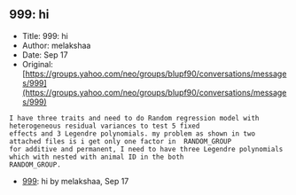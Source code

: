## 999: hi

- Title: 999: hi
- Author: melakshaa
- Date: Sep 17
- Original: [https://groups.yahoo.com/neo/groups/blupf90/conversations/messages/999](https://groups.yahoo.com/neo/groups/blupf90/conversations/messages/999)

```
I have three traits and need to do Random regression model with heterogeneous residual variances to test 5 fixed
effects and 3 Legendre polynomials. my problem as shown in two attached files is i get only one factor in  RANDOM_GROUP
for additive and permanent, I need to have three Legendre polynomials which with nested with animal ID in the both
RANDOM_GROUP.  
```

- [999](0999.md): hi by melakshaa, Sep 17

